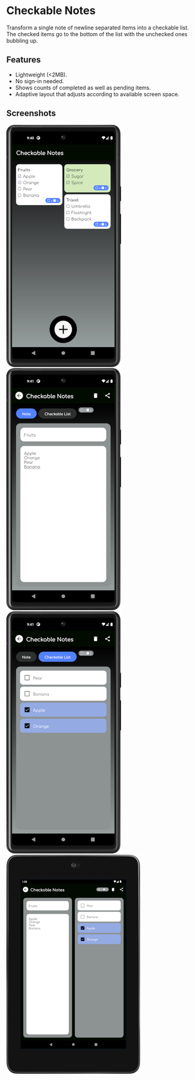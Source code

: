 # Checkable Notes
Transform a single note of newline separated items into a checkable list. The checked items go to the bottom of the list with the unchecked ones bubbling up.

## Features

- Lightweight (<2MB).
- No sign-in needed.
- Shows counts of completed as well as pending items.
- Adaptive layout that adjusts according to available screen space.

## Screenshots
![Home](screenshots/Home.png)
![Note1](screenshots/Note1.png)
![Note2](screenshots/Note2.png)
![NoteCombined](screenshots/NoteCombined.png)
